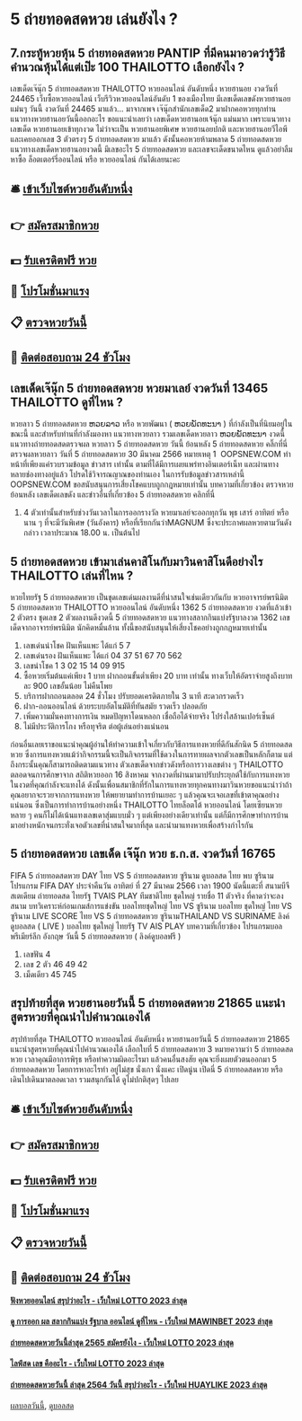 # 5 ถ่ายทอดสดหวย เล่นยังไง ?
## 7.กระทู้หวยหุ้น 5 ถ่ายทอดสดหวย PANTIP ที่มีคนมาอวดว่ารู้วิธีคำนวณหุ้นได้แต่เป๊ะ 100 THAILOTTO เลือกยังไง ?
เลขเด็ดเจ๊นุ๊ก 5 ถ่ายทอดสดหวย THAILOTTO หวยออนไลน์ อันดับหนึ่ง หวยฮานอย งวดวันที่ 24465
เว็บซื้อหวยออนไลน์ เว็บรีวิวหวยออนไลน์อันดับ 1 ของเมืองไทย มีเลขเด็ดเลขดังหวยฮานอยแม่นๆ วันนี้ งวดวันที่ 24465 มาแล้ว… มาจากเพจ เจ๊นุ๊กสำนักเลขเด็ด2 มาฝากคอหวยทุกท่าน แนวทางหวยฮานอยวันนี้ออกอะไร ขอแนะนำเลยว่า เลขเด็ดหวยฮานอยเจ้นุ๊ก แม่นมาก เพราะแนวทางเลขเด็ด หวยฮานอยเข้าทุกงวด ไม่ว่าจะเป็น หวยฮานอยพิเศษ หวยฮานอยปกติ และหวยฮานอยวีไอพี และเคยออกเลข 3 ตัวตรงๆ 5 ถ่ายทอดสดหวย มาแล้ว ดังนั้นคอหวยห้ามพลาด 5 ถ่ายทอดสดหวย แนวทางเลขเด็ดหวยฮานอยงวดนี้ มีเลขอะไร 5 ถ่ายทอดสดหวย และเลขจะเด็ดขนาดไหน ดูแล้วอย่าลืมหาซื้อ ล็อตเตอร์รี่ออนไลน์ หรือ หวยออนไลน์ กันได้เลยนะคะ

## 🛎 [เข้าเว็บไซต์หวยอันดับหนึ่ง](https://bit.ly/3BG5bNw)
## 👉 [สมัครสมาชิกหวย](https://bit.ly/3BG5bNw)
## 💵 [รับเครดิตฟรี หวย](https://bit.ly/3C3mvgS)
## 👑 [โปรโมชั่นมาแรง](https://bit.ly/3C3mvgS)
## 📋 [ตรวจหวยวันนี้](https://bit.ly/3C3mvgS)
## 📱 [ติดต่อสอบถาม 24 ชัวโมง](https://bit.ly/3C3mvgS)

## เลขเด็ดเจ๊นุ๊ก 5 ถ่ายทอดสดหวย หวยมาเลย์ งวดวันที่ 13465 THAILOTTO ดูที่ไหน ?
หวยลาว 5 ถ่ายทอดสดหวย ຫວຍລາວ หรือ หวยพัฒนา ( ຫວຍພັດທະນາ ) ที่กำลังเป็นที่นิยมอยู่ในขณะนี้ และสำหรับท่านที่กำลังมองหา แนวทางหวยลาว รวมเลขเด็ดหวยลาว ຫວຍພັດທະນາ งวดนี้
 แนวทางถ่ายทอดสดตรวจผล หวยลาว 5 ถ่ายทอดสดหวย วันนี้ ย้อนหลัง 5 ถ่ายทอดสดหวย คลิ๊กที่นี่ 
ตรวจผลหวยลาว วันที่ 5 ถ่ายทอดสดหวย 30 มีนาคม 2566
หมายเหตุ 1  OOPSNEW.COM ทำหน้าที่เพียงแค่รวบรวมข้อมูล ข่าวสาร เท่านั้น ตามที่ได้มีการเผยแพร่ทางอินเตอร์เน็ท และผ่านทางหลายช่องทางอยู่แล้ว โปรดใช้วิจารณญาณของท่านเอง ในการรับข้อมูลข่าวสารเหล่านี้ OOPSNEW.COM ขอสนับสนุนการเสี่ยงโชคแบบถูกกฎหมายเท่านั้น
บทความที่เกี่ยวข้อง
ตรวจหวยย้อนหลัง เลขเด็ดเลขดัง และข่าวอื่นที่เกี่ยวข้อง 5 ถ่ายทอดสดหวย คลิกที่นี่
1. 4 ตัวเท่านั้นสำหรับช่วงวันเวลาในการออกรางวัล หวยมาเลย์จะออกทุกวัน พุธ เสาร์ อาทิตย์ หรือนาน ๆ ที่จะมีวันพิเศษ (วันอังคาร) หรือที่เรียกกันว่าMAGNUM ซึ่งจะประกาศผลหวยตามวันดังกล่าว เวลาประมาณ 18.00 น. เป็นต้นไป

## 5 ถ่ายทอดสดหวย เข้ามาเล่นคาสิโนกับมาวินคาสิโนดีอย่างไร THAILOTTO เล่นที่ไหน ?
หวยไทยรัฐ 5 ถ่ายทอดสดหวย เป็นชุดเลขเด่นผลงานดีที่น่าสนใจเช่นเดียวกันกับ หวยอาจารย์พรนิมิต 5 ถ่ายทอดสดหวย THAILOTTO หวยออนไลน์ อันดับหนึ่ง 1362 5 ถ่ายทอดสดหวย งวดที่แล้วเข้า 2 ตัวตรง ชุดเลข 2 ตัวผลงานดีงวดนี้ 5 ถ่ายทอดสดหวย แนวทางสลากกินแบ่งรัฐบาลงวด 1362 เลขเด็ดจากอาจารย์พรนิมิต นักคิดหมื่นล้าน ทั้งนี้ขอสนับสนุนให้เสี่ยงโชคอย่างถูกกฎหมายเท่านั้น
1. เลขเด่นนำโชค ฝันเห็นแพะ ได้แก่ 5 7
2. เลขเด่นรอง ฝันเห็นแพะ ได้แก่ 04 37 51 67 70 562
3. เลขนำโชค 1 3 02 15 14 09 915
4. ซื้อหวยเริ่มต้นแค่เพียง 1 บาท ฝากถอนขั้นต่ำเพียง 20 บาท เท่านั้น ทางเว็บให้อัตราจ่ายสูงถึงบาทละ 900 เลขอั้นน้อย ไม่คืนโพย
5. บริการฝากถอนตลอด 24 ชั่วโมง ปรับยอดเครดิตภายใน 3 นาที สะดวกรวดเร็ว
6. ฝาก-ถอนออนไลน์ ด้วยระบบอัตโนมัติที่ทันสมัย รวดเร็ว ปลอดภัย
7. เพิ่มความมั่นคงทางการเงิน หมดปัญหาโดนหลอก เชื่อถือได้จ่ายจริง โปร่งใสล้านเปอร์เซ็นต์
8. ไม่มีประวัติการโกง หรือทุจริต ต่อผู้เล่นอย่างแน่นอน

ก่อนอื่นเลยเราขอแนะนำคุณผู้อ่านให้ทำความเข้าใจเกี่ยวกับวิธีการแทงหวยที่ดีกันสักนิด 5 ถ่ายทอดสดหวย ซึ่งการแทงหวยแม้ว่ากิจกรรมนี้จะเป็นกิจกรรมที่ใช้ดวงในการทายผลจากตัวเลขเป็นหลักก็ตาม
แต่ถึงกระนั้นคุณก็สามารถติดตามแนวทาง ตัวเลขเด็ดจากข่าวดังหรือการวางเลขต่าง ๆ THAILOTTO ตลอดจนการศึกษาจาก สถิติหวยออก 16 สิงหาคม จากงวดที่ผ่านมามาปรับประยุกต์ใช้กับการแทงหวยในงวดที่คุณกำลังจะแทงได้
ดังนั้นเพื่อนสมาชิกที่รักในการแทงหวยทุกคนทางมาวินหวยขอแนะนำว่าถ้าคุณอยากจะรวยจากการแทงหวย ให้พยายามทำการบ้านเยอะ ๆ แล้วคุณจะเจอเลขที่เข้าตาคุณอย่างแน่นอน
ซึ่งเป็นการทำการบ้านอย่างหนึ่ง THAILOTTO ไทยล็อตโต้ หวยออนไลน์ โดยเซียนหวยหลาย ๆ คนก็ไม่ได้เน้นแทงเลขเดาสุ่มแบบมั่ว ๆ แต่เพียงอย่างเดียวเท่านั้น
แต่ก็มีการศึกษาทำการบ้านมาอย่างหนักจนกระทั่งเจอตัวเลขที่น่าสนใจมากที่สุด และนำมาแทงหวยเพื่อสร้างกำไรกัน

## 5 ถ่ายทอดสดหวย เลขเด็ด เจ๊นุ๊ก หวย ธ.ก.ส. งวดวันที่ 16765
FIFA 5 ถ่ายทอดสดหวย DAY ไทย VS 5 ถ่ายทอดสดหวย ซูรินาม
ดูบอลสด ไทย พบ ซูรินาม โปรแกรม FIFA DAY ประจำคืนวัน อาทิตย์ ที่ 27 มีนาคม 2566 เวลา 1900 นัดนี้แตะที่ สนามบีจี​ สเตเดียม ถ่ายทอดสด ไทยรัฐ TVAIS PLAY
ทีมชาติไทย ชุดใหญ่ รายชื่อ 11 ตัวจริง ที่คาดว่าจะลงสนาม
บทวิเคราะห์ก่อนเกมส์การแข่งขัน บอลไทยชุดใหญ่ ไทย VS ซูรินาม
บอลไทย ชุดใหญ่ ไทย VS ซูรินาม
LIVE SCORE ไทย VS 5 ถ่ายทอดสดหวย ซูรินามTHAILAND VS SURINAME
ลิงค์ดูบอลสด ( LIVE ) บอลไทย ชุดใหญ่
ไทยรัฐ TV
AIS PLAY
บทความที่เกี่ยวข้อง
โปรแกรมบอล พรีเมียร์ลีก อังกฤษ วันนี้ 5 ถ่ายทอดสดหวย ( ลิงค์ดูบอลฟรี )
1. เลขฟัน 4
2. เลข 2 ตัว 46 49 42
3. เม็ดเดียว 45 745

## สรุปท้ายที่สุด หวยฮานอยวันนี้ 5 ถ่ายทอดสดหวย 21865 แนะนำสูตรหวยที่คุณนำไปคำนวณเองได้
สรุปท้ายที่สุด THAILOTTO หวยออนไลน์ อันดับหนึ่ง หวยฮานอยวันนี้ 5 ถ่ายทอดสดหวย 21865 แนะนำสูตรหวยที่คุณนำไปคำนวณเองได้ เลือกใบที่ 5 ถ่ายทอดสดหวย 3 หมายความว่า 5 ถ่ายทอดสดหวย เวลาคุณมีอาการพิรุธ หรือทำความผิดอะไรมา แล้วคนอื่นสงสัย คุณจะยิ่งเผยตัวตนออกมา 5 ถ่ายทอดสดหวย โดยการหาอะไรทำ อยู่ไม่สุข นั่งเกา นั่งแคะ เปิดนู่น เปิดนี่ 5 ถ่ายทอดสดหวย หรือเดินไปเดินมาตลอดเวลา รวมสนุกกันได้ ดูไม่ปกติสุดๆ ไปเลย

## 🛎 [เข้าเว็บไซต์หวยอันดับหนึ่ง](https://bit.ly/3BG5bNw)
## 👉 [สมัครสมาชิกหวย](https://bit.ly/3BG5bNw)
## 💵 [รับเครดิตฟรี หวย](https://bit.ly/3C3mvgS)
## 👑 [โปรโมชั่นมาแรง](https://bit.ly/3C3mvgS)
## 📋 [ตรวจหวยวันนี้](https://bit.ly/3C3mvgS)
## 📱 [ติดต่อสอบถาม 24 ชัวโมง](https://bit.ly/3C3mvgS)

#### [ฟังหวยออนไลน์ สรุปว่าอะไร - เว็บใหม่ LOTTO 2023 ล่าสุด](https://atom.io/themes/ฟังหวยออนไลน์%20สรุปว่าอะไร%20-%20เว็บใหม่%20lotto%202023%20ล่าสุด)
#### [ดู การออก ผล สลากกินแบ่ง รัฐบาล ออนไลน์ ดูที่ไหน - เว็บใหม่ MAWINBET 2023 ล่าสุด](https://atom.io/themes/ดู%20การออก%20ผล%20สลากกินแบ่ง%20รัฐบาล%20ออนไลน์%20ดูที่ไหน%20-%20เว็บใหม่%20mawinbet%202023%20ล่าสุด)
#### [ถ่ายทอดสดหวยวันนี้ล่าสุด 2565 สมัครยังไง - เว็บใหม่ LOTTO 2023 ล่าสุด](https://atom.io/themes/ถ่ายทอดสดหวยวันนี้ล่าสุด%202565%20สมัครยังไง%20-%20เว็บใหม่%20lotto%202023%20ล่าสุด)
#### [ไลฟ์สด เลข คืออะไร - เว็บใหม่ LOTTO 2023 ล่าสุด](https://atom.io/themes/ไลฟ์สด%20เลข%20คืออะไร%20-%20เว็บใหม่%20lotto%202023%20ล่าสุด)
#### [ถ่ายทอดสดหวยวันนี้ ล่าสุด 2564 วันนี้ สรุปว่าอะไร - เว็บใหม่ HUAYLIKE 2023 ล่าสุด](https://atom.io/themes/ถ่ายทอดสดหวยวันนี้%20ล่าสุด%202564%20วันนี้%20สรุปว่าอะไร%20-%20เว็บใหม่%20huaylike%202023%20ล่าสุด)

[ผลบอลวันนี้](https://siamsport.tv "ผลบอลวันนี้"), [ดูบอลสด](https://siamsport.tv/ดูบอลสด "ดูบอลสด")